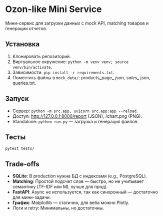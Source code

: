 # Ozon-like Mini Service

Мини-сервис для загрузки данных с mock API, matching товаров и генерации отчетов.

## Установка
1. Клонировать репозиторий.
2. Виртуальное окружение: `python -m venv venv; source venv/bin/activate`.
3. Зависимости: `pip install -r requirements.txt`.
4. Поместить файлы в `mock_data/`: products_page_*.json, sales_*.json, queries.txt.

## Запуск
- Сервер: `python -m src.app, uvicorn src.app:app --reload`.
- Доступ: http://127.0.0.1:8000/report (JSON), /chart.png (PNG).
- Standalone: `python run.py` — загрузка и генерация файлов.

## Тесты
`pytest tests/`

## Trade-offs
- **SQLite**: В production нужна БД с индексами (е.g., PostgreSQL).
- **Matching**: Простой подсчет слов — быстро, но не учитывает семантику (TF-IDF или ML лучше для прод).
- **FastAPI**: Async не используется, так как синхронный — достаточно для мини-задачи.
- **График**: Matplotlib — статично, для веба можно Plotly.
- Логи и retry: Минимальны, но достаточны.
